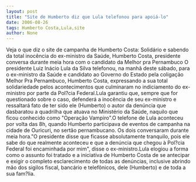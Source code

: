 ```yaml
---
layout: post
title: "Site de Humberto diz que Lula telefonou para apoiá-lo"
date: 2006-08-26
tags: Humberto Costa,Lula,site
author: None
---
```

Veja o que diz o site de campanha de Humberto Costa:
Solidário e sabendo da total inocência do ex-ministro da Saúde, Humberto Costa, presidente conversa durante meia hora com o candidato da Melhor pra Pernambuco
O presidente Luiz Inácio Lula da Silva telefonou, na manhã deste sábado, para o ex-ministro da Saúde e candidato ao Governo do Estado pela coligação Melhor Pra Pernambuco, Humberto Costa, expressando a sua total solidariedade pelos acontecimentos que culminaram no indiciamento do ex-ministro por parte da Pol?cia Federal.Lula garantiu que, sempre que for questionado sobre o caso, defenderá a inocência de seu ex-ministro e ressaltará fato de ter sido ele (Humberto) o autor da denúncia que dasbaratou a quadrilha que atuava no Ministério da Saúde, naquilo que ficou conhecido como \"Operação Vampiro\".O telefone de Lula aconteceu por volta das 8h, quando Humberto participava de eventos de campanha na cidade de Ouricuri, no sertão pernambucano. Os dois conversaram durante meia hora.\"O presidente disse que ficasse absolutamente tranquilo, pois ele sabe do que realmente aconteceu e que a denúncia que chegou à Pol?cia Federal foi encaminhada por mim\", disse o ex-ministro.Lula elogiou a forma como o assunto foi tratado e a iniciativa de Humberto Costa de se antecipar e exigir o completo esclarecimento de todas as denúncias, inclusive abrindo mão dos sigilos fiscal, bancário e telefônicos, dele (Humberto) e de toda a sua fam?lia. 